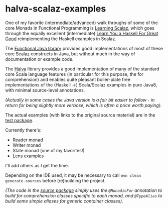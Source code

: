# halva-scalaz-examples

One of my favorite (intermediate/advanced) walk throughs of some of the core Monads in Functional Programming is [Learning Scalaz](http://eed3si9n.com/learning-scalaz/), which goes through the equally excellent (intermediate) [Learn You a Haskell For Great Good](http://learnyouahaskell.com/) reimplementing the Haskell examples in Scalaz.

The [Functional Java library](http://www.functionaljava.org/) provides good implementations of most of these core Scalaz constructs in Java, but without much in the way of documentation or example code.

The [Halva](https://github.com/Randgalt/halva) library provides a good implementation of many of the standard core Scala language features (in particular for this purpose, the for comprehension) and enables quite pleasant boiler-plate free implementations of the (Haskell ->) Scala/Scalaz examples in pure Java8, with minimal source-level annotations.

_(Actually in some cases the Java version is a fair bit easier to follow - in return for being slightly more verbose, which is often a price worth paying)._

The actual examples (with links to the original source material) are in the [test package](https://github.com/Alex-At-Home/halva-scalaz-examples/tree/master/src/test/java/person/alexp/halva/examples).

Currently there's:
* Reader monad
* Writer monad
* State monad (one of my favorites!)
* Lens examples

I'll add others as I get the time.

Depending on the IDE used, it may be necessary to call `mvn clean generate-sources` before (re)building the project.

_(The code in the [source package](https://github.com/Alex-At-Home/halva-scalaz-examples/tree/master/src/main/java/person/alexp/halva/examples) simply uses the `@MonadicFor` annotation to build for comprehension classes specific to each monad, and `@TypeAlias` to build some simple aliases for generic container classes)._
